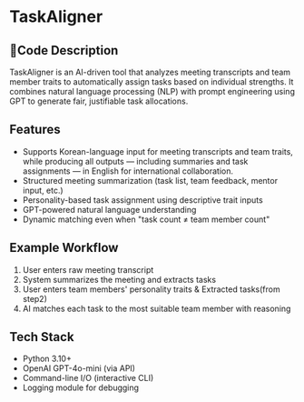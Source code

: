 # TaskAligner

## 📍Code Description

TaskAligner is an AI-driven tool that analyzes meeting transcripts and team member traits to automatically assign tasks based on individual strengths. 
It combines natural language processing (NLP) with prompt engineering using GPT to generate fair, justifiable task allocations.

## Features

- Supports Korean-language input for meeting transcripts and team traits, while producing all outputs — including summaries and task assignments — in English for international collaboration.
- Structured meeting summarization (task list, team feedback, mentor input, etc.)
- Personality-based task assignment using descriptive trait inputs
- GPT-powered natural language understanding
- Dynamic matching even when "task count ≠ team member count"

## Example Workflow

1. User enters raw meeting transcript
2. System summarizes the meeting and extracts tasks
3. User enters team members' personality traits & Extracted tasks(from step2)
4. AI matches each task to the most suitable team member with reasoning

## Tech Stack

- Python 3.10+
- OpenAI GPT-4o-mini (via API)
- Command-line I/O (interactive CLI)
- Logging module for debugging
